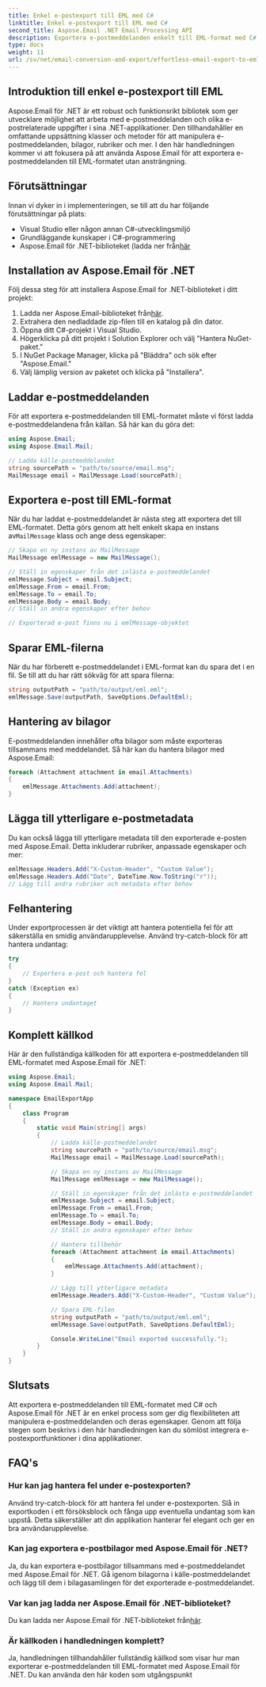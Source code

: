 ```yaml
---
title: Enkel e-postexport till EML med C#
linktitle: Enkel e-postexport till EML med C#
second_title: Aspose.Email .NET Email Processing API
description: Exportera e-postmeddelanden enkelt till EML-format med C# och Aspose.Email för .NET. Lär dig steg för steg med exempel på källkod.
type: docs
weight: 11
url: /sv/net/email-conversion-and-export/effortless-email-export-to-eml-using-csharp/
---
```


## Introduktion till enkel e-postexport till EML

Aspose.Email för .NET är ett robust och funktionsrikt bibliotek som ger utvecklare möjlighet att arbeta med e-postmeddelanden och olika e-postrelaterade uppgifter i sina .NET-applikationer. Den tillhandahåller en omfattande uppsättning klasser och metoder för att manipulera e-postmeddelanden, bilagor, rubriker och mer. I den här handledningen kommer vi att fokusera på att använda Aspose.Email för att exportera e-postmeddelanden till EML-formatet utan ansträngning.

## Förutsättningar

Innan vi dyker in i implementeringen, se till att du har följande förutsättningar på plats:

- Visual Studio eller någon annan C#-utvecklingsmiljö
- Grundläggande kunskaper i C#-programmering
-  Aspose.Email för .NET-biblioteket (ladda ner från[här](https://downloads.aspose.com/email/net)

## Installation av Aspose.Email för .NET

Följ dessa steg för att installera Aspose.Email for .NET-biblioteket i ditt projekt:

1.  Ladda ner Aspose.Email-biblioteket från[här](https://releases.aspose.com/email/net).
2. Extrahera den nedladdade zip-filen till en katalog på din dator.
3. Öppna ditt C#-projekt i Visual Studio.
4. Högerklicka på ditt projekt i Solution Explorer och välj "Hantera NuGet-paket."
5. I NuGet Package Manager, klicka på "Bläddra" och sök efter "Aspose.Email."
6. Välj lämplig version av paketet och klicka på "Installera".

## Laddar e-postmeddelanden

För att exportera e-postmeddelanden till EML-formatet måste vi först ladda e-postmeddelandena från källan. Så här kan du göra det:

```csharp
using Aspose.Email;
using Aspose.Email.Mail;

// Ladda källe-postmeddelandet
string sourcePath = "path/to/source/email.msg";
MailMessage email = MailMessage.Load(sourcePath);
```

## Exportera e-post till EML-format

 När du har laddat e-postmeddelandet är nästa steg att exportera det till EML-formatet. Detta görs genom att helt enkelt skapa en instans av`MailMessage` klass och ange dess egenskaper:

```csharp
// Skapa en ny instans av MailMessage
MailMessage emlMessage = new MailMessage();

// Ställ in egenskaper från det inlästa e-postmeddelandet
emlMessage.Subject = email.Subject;
emlMessage.From = email.From;
emlMessage.To = email.To;
emlMessage.Body = email.Body;
// Ställ in andra egenskaper efter behov

// Exporterad e-post finns nu i emlMessage-objektet
```

## Sparar EML-filerna

När du har förberett e-postmeddelandet i EML-format kan du spara det i en fil. Se till att du har rätt sökväg för att spara filerna:

```csharp
string outputPath = "path/to/output/eml.eml";
emlMessage.Save(outputPath, SaveOptions.DefaultEml);
```

## Hantering av bilagor

E-postmeddelanden innehåller ofta bilagor som måste exporteras tillsammans med meddelandet. Så här kan du hantera bilagor med Aspose.Email:

```csharp
foreach (Attachment attachment in email.Attachments)
{
    emlMessage.Attachments.Add(attachment);
}
```

## Lägga till ytterligare e-postmetadata

Du kan också lägga till ytterligare metadata till den exporterade e-posten med Aspose.Email. Detta inkluderar rubriker, anpassade egenskaper och mer:

```csharp
emlMessage.Headers.Add("X-Custom-Header", "Custom Value");
emlMessage.Headers.Add("Date", DateTime.Now.ToString("r"));
// Lägg till andra rubriker och metadata efter behov
```

## Felhantering

Under exportprocessen är det viktigt att hantera potentiella fel för att säkerställa en smidig användarupplevelse. Använd try-catch-block för att hantera undantag:

```csharp
try
{
    // Exportera e-post och hantera fel
}
catch (Exception ex)
{
    // Hantera undantaget
}
```

## Komplett källkod

Här är den fullständiga källkoden för att exportera e-postmeddelanden till EML-formatet med Aspose.Email för .NET:

```csharp
using Aspose.Email;
using Aspose.Email.Mail;

namespace EmailExportApp
{
    class Program
    {
        static void Main(string[] args)
        {
            // Ladda källe-postmeddelandet
            string sourcePath = "path/to/source/email.msg";
            MailMessage email = MailMessage.Load(sourcePath);

            // Skapa en ny instans av MailMessage
            MailMessage emlMessage = new MailMessage();

            // Ställ in egenskaper från det inlästa e-postmeddelandet
            emlMessage.Subject = email.Subject;
            emlMessage.From = email.From;
            emlMessage.To = email.To;
            emlMessage.Body = email.Body;
            // Ställ in andra egenskaper efter behov

            // Hantera tillbehör
            foreach (Attachment attachment in email.Attachments)
            {
                emlMessage.Attachments.Add(attachment);
            }

            // Lägg till ytterligare metadata
            emlMessage.Headers.Add("X-Custom-Header", "Custom Value");

            // Spara EML-filen
            string outputPath = "path/to/output/eml.eml";
            emlMessage.Save(outputPath, SaveOptions.DefaultEml);

            Console.WriteLine("Email exported successfully.");
        }
    }
}
```

## Slutsats

Att exportera e-postmeddelanden till EML-formatet med C# och Aspose.Email för .NET är en enkel process som ger dig flexibiliteten att manipulera e-postmeddelanden och deras egenskaper. Genom att följa stegen som beskrivs i den här handledningen kan du sömlöst integrera e-postexportfunktioner i dina applikationer.

## FAQ's

### Hur kan jag hantera fel under e-postexporten?

Använd try-catch-block för att hantera fel under e-postexporten. Slå in exportkoden i ett försöksblock och fånga upp eventuella undantag som kan uppstå. Detta säkerställer att din applikation hanterar fel elegant och ger en bra användarupplevelse.

### Kan jag exportera e-postbilagor med Aspose.Email för .NET?

Ja, du kan exportera e-postbilagor tillsammans med e-postmeddelandet med Aspose.Email för .NET. Gå igenom bilagorna i källe-postmeddelandet och lägg till dem i bilagasamlingen för det exporterade e-postmeddelandet.

### Var kan jag ladda ner Aspose.Email för .NET-biblioteket?

 Du kan ladda ner Aspose.Email för .NET-biblioteket från[här](https://downloads.aspose.com/email/net).

### Är källkoden i handledningen komplett?

Ja, handledningen tillhandahåller fullständig källkod som visar hur man exporterar e-postmeddelanden till EML-formatet med Aspose.Email för .NET. Du kan använda den här koden som utgångspunkt